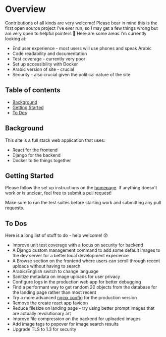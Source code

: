 # Overview

Contributions of all kinds are very welcome! Please bear in mind this is the first open source 
project I've ever run, so I may get a few things wrong but am very open to helpful pointers :sparkling_heart:
Here are some areas I'm currently looking at:

* End user experience - most users will use phones and speak Arabic
* Code readability and documentation
* Test coverage - currently very poor
* Set up accessibility with Docker
* Arabic version of site - crucial
* Security - also crucial given the political nature of the site

## Table of contents

* [Background](#background)
* [Getting Started](#getting-started)
* [To Dos](#to-dos)

## Background

This site is a full stack web application that uses:

* React for the frontend
* Django for the backend
* Docker to tie things together


## Getting Started

Please follow the set up instructions on the [homepage](https://github.com/osintalex/sudan-art#setup).
If anything doesn't work or is unclear, feel free to submit a pull request!

Make sure to run the test suites before starting work and submitting any pull requests.

## To Dos

Here is a long list of stuff to do - help welcome! :dizzy_face:

* Improve unit test coverage with a focus on security for backend
* A Django custom management command to add some default images to the dev server for a better local
development experience
* A Browse section on the frontend where users can scroll through recent uploads without having to search
* Arabic/English switch to change language
* Sanitize metadata on image uploads for user privacy
* Configure logs in the production web app for better debugging
* Find a performant way to get random 20 objects from the database for the landing page rather than most recent
* Try a more advanced [nginx config](https://gkedge.gitbooks.io/react-router-in-the-real/content/nginx.html) for the production version
* Remove the create react app favicon
* Reduce filesize on landing page - try using better prompt images that are actually revolutionary art
* Improve file compression on the backend for uploaded images
* Add image tags to popover for image search results
* Upgrade TLS to 1.3 for security